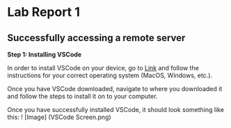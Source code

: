 # Lab Report 1
## Successfully accessing a remote server

**Step 1: Installing VSCode**

In order to install VSCode on your device, go to [Link](https://code.visualstudio.com/) and
follow the instructions for your correct operating system (MacOS, Windows, etc.).

Once you have VSCode downloaded, navigate to where you downloaded it and follow the steps to
install it on to your computer.

Once you have successfully installed VSCode, it should look something like this: 
! [Image] (VSCode Screen.png)
